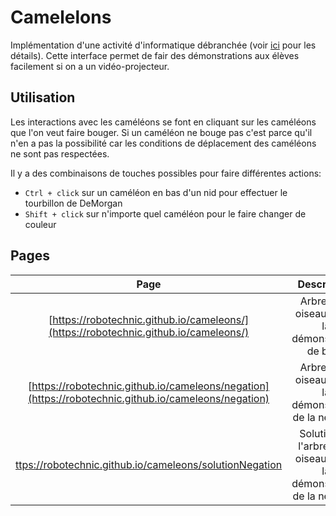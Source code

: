 # Camelelons

Implémentation d'une activité d'informatique débranchée (voir [ici](https://github.com/InfoSansOrdi/pedago-rennes/tree/trunk/Cameleons) pour les détails). Cette interface permet de fair des démonstrations aux élèves facilement si on a un vidéo-projecteur.

## Utilisation

Les interactions avec les caméléons se font en cliquant sur les caméléons que l'on veut faire bouger. Si un caméléon ne bouge pas c'est parce qu'il n'en a pas la possibilité car les conditions de déplacement des caméléons ne sont pas respectées.

Il y a des combinaisons de touches possibles pour faire différentes actions:

- `Ctrl + click` sur un caméléon en bas d'un nid pour effectuer le tourbillon de DeMorgan
- `Shift + click` sur n'importe quel caméléon pour le faire changer de couleur

## Pages

| Page | Description |
|:----:|:-----------:|
| [https://robotechnic.github.io/cameleons/](https://robotechnic.github.io/cameleons/) | Arbre sans oiseaux pour la démonstration de base |
| [https://robotechnic.github.io/cameleons/negation](https://robotechnic.github.io/cameleons/negation) | Arbre avec oiseaux pour la démonstration de la négation |
| [ttps://robotechnic.github.io/cameleons/solutionNegation](https://robotechnic.github.io/cameleons/solutionNegation) | Solution de l'arbre avec oiseaux pour la démonstration de la négation |